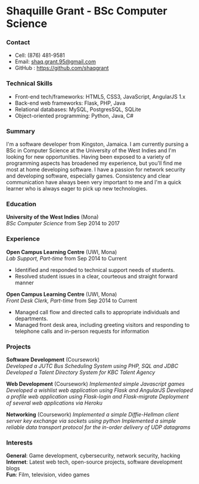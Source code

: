 # Shaquille Grant - BSc Computer Science

### Contact

* Cell:  (876) 481-9581
* Email: shaq.grant.95@gmail.com 
* GitHub : https://github.com/shaqgrant 

### Technical Skills

* Front-end tech/frameworks: HTML5, CSS3, JavaScript, AngularJS 1.x
* Back-end web frameworks: Flask, PHP, Java
* Relational databases: MySQL, PostgresSQL, SQLite
* Object-oriented programming: Python, Java, C\#

### Summary

I'm a software developer from Kingston, Jamaica. I am currently pursing a BSc in Computer Science at the University of the West Indies and I'm looking for new opportunities. Having been exposed to a variety of programming aspects has broadened my experience, but you'll find me most at home developing software. I have a passion for network security and developing software, especially games. Consistency and clear communication have always been very important to me and I'm a quick learner who is always eager to pick up new technologies.

### Education

**University of the West Indies** (Mona)  
*BSc Computer Science* from Sep 2014 to 2017

### Experience

**Open Campus Learning Centre** (UWI, Mona)  
*Lab Support, Part-time* from Sep 2014 to Current

* Identified and responded to technical support needs of students.
* Resolved student issues in a clear, courteous and straight forward manner

**Open Campus Learning Centre** (UWI, Mona)  
*Front Desk Clerk, Part-time* from Sep 2014 to Current

* Managed call flow and directed calls to appropriate individuals and departments.
* Managed front desk area, including greeting visitors and responding to telephone calls and in-person requests for information

### Projects

**Software Development** (Coursework)  
*Developed a JUTC Bus Scheduling System using PHP, SQL and JDBC*
*Developed a  Talent Directory System for KBC Talent Agency*

**Web Development** (Coursework)
*Implemented simple Javascript games*
*Developed a wishlist web application using Flask and AngularJS*
*Developed a profile web application using Flask-login and Flask-migrate*
*Deployment of several web applications via Heroku*

**Networking** (Coursework)
*Implemented a simple Diffie-Hellman client server key exchange via sockets using python*
*Implemented a simple reliable data transport protocol for the in-order delivery of UDP datagrams*


### Interests

**General**: Game development, cybersecurity, network security, hacking 
**Internet**: Latest web tech, open-source projects, software development blogs  
**Fun**: Film, television, video games 
